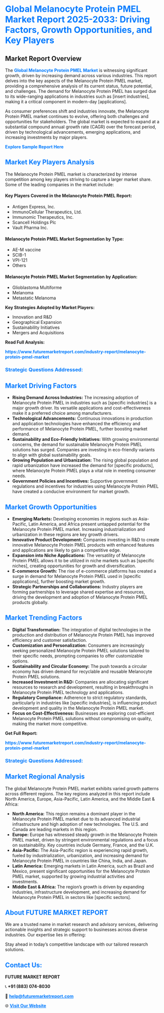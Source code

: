 <h1 style="color: #007BFF;">Global Melanocyte Protein PMEL Market Report 2025-2033: Driving Factors, Growth Opportunities, and Key Players</h1>

<section id="overview">
<h2>Market Report Overview</h2>
<p>The <a href="https://www.futuremarketreport.com/industry-report/melanocyte-protein-pmel-market" style="color: #007BFF; text-decoration: none;"><strong>Global Melanocyte Protein PMEL Market</strong></a> is witnessing significant growth, driven by increasing demand across various industries. This report delves into the key aspects of the Melanocyte Protein PMEL market, providing a comprehensive analysis of its current status, future potential, and challenges. The demand for Melanocyte Protein PMEL has surged due to its wide-ranging applications in industries such as [insert industries], making it a critical component in modern-day [applications].</p>
<p>As consumer preferences shift and industries innovate, the Melanocyte Protein PMEL market continues to evolve, offering both challenges and opportunities for stakeholders. The global market is expected to expand at a substantial compound annual growth rate (CAGR) over the forecast period, driven by technological advancements, emerging applications, and increasing investments by major players.</p>
</section>

<section id="overview">
<p><a href="https://www.futuremarketreport.com/request-sample/reportId=53547" style="color: #007BFF; text-decoration: none;"><strong>Explore Sample Report Here</strong></a></p>
</section>

<section id="key-players">
<h2 style="color: #007BFF;">Market Key Players Analysis</h2>
<p>The Melanocyte Protein PMEL market is characterized by intense competition among key players striving to capture a larger market share. Some of the leading companies in the market include:</p>
<h4>Key Players Covered in the Melanocyte Protein PMEL Report:</h4>
<ul><li>Antigen Express, Inc.</li><li>ImmunoCellular Therapeutics, Ltd.</li><li>Immunomic Therapeutics, Inc.</li><li>Scancell Holdings Plc</li><li>Vault Pharma Inc.</li></ul>
<h4>Melanocyte Protein PMEL Market Segmentation by Type:</h4>
<ul><li>AE-M vaccine</li><li>SCIB-1</li><li>VPI-121</li><li>Others</li></ul>

<h4>Melanocyte Protein PMEL Market Segmentation by Application:</h4>
<ul><li>Glioblastoma Multiforme</li><li>Melanoma</li><li>Metastatic Melanoma</li></ul>
<p><strong>Key Strategies Adopted by Market Players:</strong></p>
<ul>
<li>Innovation and R&D</li>
<li>Geographical Expansion</li>
<li>Sustainability Initiatives</li>
<li>Mergers and Acquisitions</li>
</ul>
</section>

<section>
<p><strong>Read Full Analysis: </strong></p><a href="https://www.futuremarketreport.com/industry-report/melanocyte-protein-pmel-market" style="color: #007BFF; text-decoration: none;"><strong>https://www.futuremarketreport.com/industry-report/melanocyte-protein-pmel-market</strong></a>
<h3 style="color: #007BFF;">Strategic Questions Addressed:</h3>
</section>

<section id="driving-factors">
<h2 style="color: #007BFF;">Market Driving Factors</h2>
<ul>
<li><strong>Rising Demand Across Industries:</strong> The increasing adoption of Melanocyte Protein PMEL in industries such as [specific industries] is a major growth driver. Its versatile applications and cost-effectiveness make it a preferred choice among manufacturers.</li>
<li><strong>Technological Advancements:</strong> Continuous innovations in production and application technologies have enhanced the efficiency and performance of Melanocyte Protein PMEL, further boosting market demand.</li>
<li><strong>Sustainability and Eco-Friendly Initiatives:</strong> With growing environmental concerns, the demand for sustainable Melanocyte Protein PMEL solutions has surged. Companies are investing in eco-friendly variants to align with global sustainability goals.</li>
<li><strong>Growing Population and Urbanization:</strong> The rising global population and rapid urbanization have increased the demand for [specific products], where Melanocyte Protein PMEL plays a vital role in meeting consumer needs.</li>
<li><strong>Government Policies and Incentives:</strong> Supportive government regulations and incentives for industries using Melanocyte Protein PMEL have created a conducive environment for market growth.</li>
</ul>
</section>

<section id="growth-opportunities">
<h2 style="color: #007BFF;">Market Growth Opportunities</h2>
<ul>
<li><strong>Emerging Markets:</strong> Developing economies in regions such as Asia-Pacific, Latin America, and Africa present untapped potential for the Melanocyte Protein PMEL market. Increasing industrialization and urbanization in these regions are key growth drivers.</li>
<li><strong>Innovative Product Development:</strong> Companies investing in R&D to create innovative Melanocyte Protein PMEL products with enhanced features and applications are likely to gain a competitive edge.</li>
<li><strong>Expansion into Niche Applications:</strong> The versatility of Melanocyte Protein PMEL allows it to be utilized in niche markets such as [specific niches], creating opportunities for growth and diversification.</li>
<li><strong>E-commerce Growth:</strong> The rise of e-commerce platforms has created a surge in demand for Melanocyte Protein PMEL used in [specific applications], further boosting market growth.</li>
<li><strong>Strategic Partnerships and Collaborations:</strong> Industry players are forming partnerships to leverage shared expertise and resources, driving the development and adoption of Melanocyte Protein PMEL products globally.</li>
</ul>
</section>

<section id="trending-factors">
<h2 style="color: #007BFF;">Market Trending Factors</h2>
<ul>
<li><strong>Digital Transformation:</strong> The integration of digital technologies in the production and distribution of Melanocyte Protein PMEL has improved efficiency and customer satisfaction.</li>
<li><strong>Customization and Personalization:</strong> Consumers are increasingly seeking personalized Melanocyte Protein PMEL solutions tailored to their specific needs, prompting companies to offer customizable options.</li>
<li><strong>Sustainability and Circular Economy:</strong> The push towards a circular economy has driven demand for recyclable and reusable Melanocyte Protein PMEL solutions.</li>
<li><strong>Increased Investment in R&D:</strong> Companies are allocating significant resources to research and development, resulting in breakthroughs in Melanocyte Protein PMEL technology and applications.</li>
<li><strong>Regulatory Compliance:</strong> Adherence to strict regulatory standards, particularly in industries like [specific industries], is influencing product development and quality in the Melanocyte Protein PMEL market.</li>
<li><strong>Focus on Cost-Effectiveness:</strong> Businesses are exploring cost-efficient Melanocyte Protein PMEL solutions without compromising on quality, making the market more competitive.</li>
</ul>
</section>

<section>
<p><strong>Get Full Report: </strong></p><a href="https://www.futuremarketreport.com/industry-report/melanocyte-protein-pmel-market" style="color: #007BFF; text-decoration: none;"><strong>https://www.futuremarketreport.com/industry-report/melanocyte-protein-pmel-market</strong></a>
<h3 style="color: #007BFF;">Strategic Questions Addressed:</h3>
</section>


<section id="regional-analysis">
<h2 style="color: #007BFF;">Market Regional Analysis</h2>
<p>The global Melanocyte Protein PMEL market exhibits varied growth patterns across different regions. The key regions analyzed in this report include North America, Europe, Asia-Pacific, Latin America, and the Middle East & Africa:</p>
<ul>
<li><strong>North America:</strong> This region remains a dominant player in the Melanocyte Protein PMEL market due to its advanced industrial infrastructure and high adoption of new technologies. The U.S. and Canada are leading markets in this region.</li>
<li><strong>Europe:</strong> Europe has witnessed steady growth in the Melanocyte Protein PMEL market, driven by stringent environmental regulations and a focus on sustainability. Key countries include Germany, France, and the U.K.</li>
<li><strong>Asia-Pacific:</strong> The Asia-Pacific region is experiencing rapid growth, fueled by industrialization, urbanization, and increasing demand for Melanocyte Protein PMEL in countries like China, India, and Japan.</li>
<li><strong>Latin America:</strong> Emerging markets in Latin America, such as Brazil and Mexico, present significant opportunities for the Melanocyte Protein PMEL market, supported by growing industrial activities and investments.</li>
<li><strong>Middle East & Africa:</strong> The region’s growth is driven by expanding industries, infrastructure development, and increasing demand for Melanocyte Protein PMEL in sectors like [specific sectors].</li>
</ul>
</section>

<footer>
<h2 style="color: #007BFF;">About FUTURE MARKET REPORT</h2>
<p>We are a trusted name in market research and advisory services, delivering actionable insights and strategic support to businesses across diverse industries. Our expertise lies in offering:</p>

<p>Stay ahead in today’s competitive landscape with our tailored research solutions.</p>

<h2 style="color: #007BFF;">Contact Us:</h2>
<p><strong>FUTURE MARKET REPORT</strong></p>
<p>📞 <strong>+91 (883) 074-8030</strong></p>
<p>📧 <strong><a href="mailto:help@futuremarketreport.com" style="color: #007BFF;">help@futuremarketreport.com</a></strong></p>
<p>🌐 <strong><a href="https://www.futuremarketreport.com/" style="color: #007BFF;">Visit Our Website</a></strong></p>
</footer>